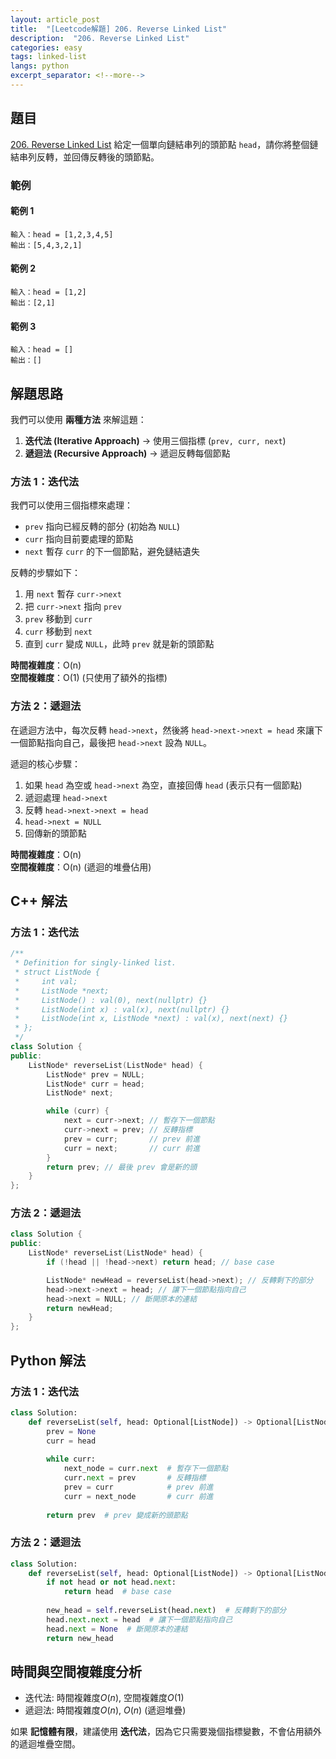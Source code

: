 ```yaml
---
layout: article_post
title:  "[Leetcode解題] 206. Reverse Linked List"
description:  "206. Reverse Linked List"
categories: easy
tags: linked-list
langs: python
excerpt_separator: <!--more-->
---
```


## 題目
[206. Reverse Linked List](https://leetcode.com/problems/reverse-linked-list/)
給定一個單向鏈結串列的頭節點 `head`，請你將整個鏈結串列反轉，並回傳反轉後的頭節點。
<!--more-->

### 範例
#### **範例 1**
```
輸入：head = [1,2,3,4,5]
輸出：[5,4,3,2,1]
```
#### **範例 2**
```
輸入：head = [1,2]
輸出：[2,1]
```
#### **範例 3**
```
輸入：head = []
輸出：[]
```

## **解題思路**
我們可以使用 **兩種方法** 來解這題：
1. **迭代法 (Iterative Approach)** → 使用三個指標 (`prev, curr, next`)
2. **遞迴法 (Recursive Approach)** → 遞迴反轉每個節點

### **方法 1：迭代法**
我們可以使用三個指標來處理：
- `prev` 指向已經反轉的部分 (初始為 `NULL`)
- `curr` 指向目前要處理的節點
- `next` 暫存 `curr` 的下一個節點，避免鏈結遺失

反轉的步驟如下：
1. 用 `next` 暫存 `curr->next`
2. 把 `curr->next` 指向 `prev`
3. `prev` 移動到 `curr`
4. `curr` 移動到 `next`
5. 直到 `curr` 變成 `NULL`，此時 `prev` 就是新的頭節點

**時間複雜度**：O(n)  
**空間複雜度**：O(1) (只使用了額外的指標)

### **方法 2：遞迴法**
在遞迴方法中，每次反轉 `head->next`，然後將 `head->next->next = head` 來讓下一個節點指向自己，最後把 `head->next` 設為 `NULL`。

遞迴的核心步驟：
1. 如果 `head` 為空或 `head->next` 為空，直接回傳 `head` (表示只有一個節點)
2. 遞迴處理 `head->next`
3. 反轉 `head->next->next = head`
4. `head->next = NULL`
5. 回傳新的頭節點

**時間複雜度**：O(n)  
**空間複雜度**：O(n) (遞迴的堆疊佔用)
## C++ 解法
### **方法 1：迭代法**
```cpp
/**
 * Definition for singly-linked list.
 * struct ListNode {
 *     int val;
 *     ListNode *next;
 *     ListNode() : val(0), next(nullptr) {}
 *     ListNode(int x) : val(x), next(nullptr) {}
 *     ListNode(int x, ListNode *next) : val(x), next(next) {}
 * };
 */
class Solution {
public:
    ListNode* reverseList(ListNode* head) {
        ListNode* prev = NULL;
        ListNode* curr = head;
        ListNode* next;

        while (curr) {
            next = curr->next; // 暫存下一個節點
            curr->next = prev; // 反轉指標
            prev = curr;       // prev 前進
            curr = next;       // curr 前進
        }
        return prev; // 最後 prev 會是新的頭
    }
};
```

### **方法 2：遞迴法**
```cpp
class Solution {
public:
    ListNode* reverseList(ListNode* head) {
        if (!head || !head->next) return head; // base case

        ListNode* newHead = reverseList(head->next); // 反轉剩下的部分
        head->next->next = head; // 讓下一個節點指向自己
        head->next = NULL; // 斷開原本的連結
        return newHead;
    }
};
```

## **Python 解法**
### **方法 1：迭代法**
```python
class Solution:
    def reverseList(self, head: Optional[ListNode]) -> Optional[ListNode]:
        prev = None
        curr = head
        
        while curr:
            next_node = curr.next  # 暫存下一個節點
            curr.next = prev       # 反轉指標
            prev = curr            # prev 前進
            curr = next_node       # curr 前進
        
        return prev  # prev 變成新的頭節點
```

### **方法 2：遞迴法**
```python
class Solution:
    def reverseList(self, head: Optional[ListNode]) -> Optional[ListNode]:
        if not head or not head.next:
            return head  # base case
        
        new_head = self.reverseList(head.next)  # 反轉剩下的部分
        head.next.next = head  # 讓下一個節點指向自己
        head.next = None  # 斷開原本的連結
        return new_head
```

## **時間與空間複雜度分析**
- 迭代法: 時間複雜度$O(n)$, 空間複雜度$O(1)$
- 遞迴法: 時間複雜度$O(n)$, $O(n)$ (遞迴堆疊)

如果 **記憶體有限**，建議使用 **迭代法**，因為它只需要幾個指標變數，不會佔用額外的遞迴堆疊空間。
